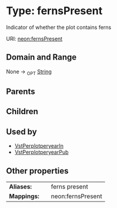 
# Type: fernsPresent


Indicator of whether the plot contains ferns

URI: [neon:fernsPresent](https://data.neonscience.org/fernsPresent)


## Domain and Range

None ->  <sub>OPT</sub> [String](types/String.md)

## Parents


## Children


## Used by

 * [VstPerplotperyearIn](VstPerplotperyearIn.md)
 * [VstPerplotperyearPub](VstPerplotperyearPub.md)

## Other properties

|  |  |  |
| --- | --- | --- |
| **Aliases:** | | ferns present |
| **Mappings:** | | neon:fernsPresent |

